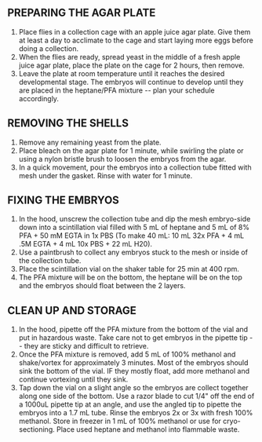## PREPARING THE AGAR PLATE
1. Place flies in a collection cage with an apple juice agar plate.  Give them at least a day to acclimate to the cage and start laying more eggs before doing a collection.
2. When the flies are ready, spread yeast in the middle of a fresh apple juice agar plate, place the plate on the cage for 2 hours, then remove.
3. Leave the plate at room temperature until it reaches the desired developmental stage. The embryos will continue to develop until they are placed in the heptane/PFA mixture -- plan your schedule accordingly.

## REMOVING THE SHELLS
1. Remove any remaining yeast from the plate.
2. Place bleach on the agar plate for 1 minute, while swirling the plate or using a nylon bristle brush to loosen the embryos from the agar.
3. In a quick movement, pour the embryos into a collection tube fitted with mesh under the gasket.  Rinse with water for 1 minute.

## FIXING THE EMBRYOS
1. In the hood, unscrew the collection tube and dip the mesh embryo-side down into a scintillation vial filled with 5 mL of heptane and 5 mL of 8% PFA + 50 mM EGTA in 1x PBS  (To make 40 mL:  10 mL 32x PFA + 4 mL .5M EGTA + 4 mL 10x PBS + 22 mL H20). 
2. Use a paintbrush to collect any embryos stuck to the mesh or inside of the collection tube. 
3. Place the scintillation vial on the shaker table for 25 min at 400 rpm.
4. The PFA mixture will be on the bottom, the heptane will be on the top and the embryos should float between the 2 layers.  

## CLEAN UP AND STORAGE
1. In the hood, pipette off the PFA mixture from the bottom of the vial and put in hazardous waste.  Take care not to get embryos in the pipette tip -- they are sticky and difficult to retrieve. 
2. Once the PFA mixture is removed, add 5 mL of 100% methanol and shake/vortex for approximately 3 minutes.  Most of the embryos should sink the bottom of the vial. IF they mostly float, add more methanol and continue vortexing until they sink. 
3. Tap down the vial on a slight angle so the embryos are collect together along one side of the bottom.  Use a razor blade to cut 1/4" off the end of a 1000uL pipette tip at an angle, and use the angled tip to pipette the embryos into a 1.7 mL tube.
Rinse the embryos 2x or 3x with fresh 100% methanol.  Store in freezer in 1 mL of 100% methanol or use for cryo-sectioning.
Place used heptane and methanol into flammable waste. 

